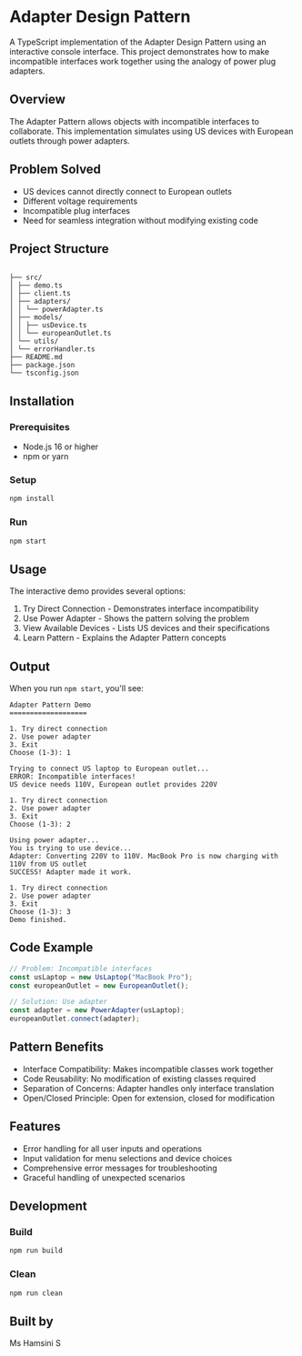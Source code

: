 # Adapter Design Pattern

A TypeScript implementation of the Adapter Design Pattern using an interactive console interface. This project demonstrates how to make incompatible interfaces work together using the analogy of power plug adapters.

## Overview

The Adapter Pattern allows objects with incompatible interfaces to collaborate. This implementation simulates using US devices with European outlets through power adapters.

## Problem Solved

- US devices cannot directly connect to European outlets
- Different voltage requirements
- Incompatible plug interfaces
- Need for seamless integration without modifying existing code

## Project Structure

```

├── src/
│ ├── demo.ts
│ ├── client.ts
│ ├── adapters/
│ │ └── powerAdapter.ts
│ ├── models/
│ │ ├── usDevice.ts
│ │ └── europeanOutlet.ts
│ └── utils/
│ └── errorHandler.ts
├── README.md
├── package.json
└── tsconfig.json

```

## Installation

### Prerequisites

- Node.js 16 or higher
- npm or yarn

### Setup

```bash
npm install
```

### Run

```bash
npm start
```

## Usage

The interactive demo provides several options:

1. Try Direct Connection - Demonstrates interface incompatibility
2. Use Power Adapter - Shows the pattern solving the problem
3. View Available Devices - Lists US devices and their specifications
4. Learn Pattern - Explains the Adapter Pattern concepts

## Output

When you run `npm start`, you'll see:

```
Adapter Pattern Demo
===================

1. Try direct connection
2. Use power adapter
3. Exit
Choose (1-3): 1

Trying to connect US laptop to European outlet...
ERROR: Incompatible interfaces!
US device needs 110V, European outlet provides 220V

1. Try direct connection
2. Use power adapter
3. Exit
Choose (1-3): 2

Using power adapter...
You is trying to use device...
Adapter: Converting 220V to 110V. MacBook Pro is now charging with 110V from US outlet
SUCCESS! Adapter made it work.

1. Try direct connection
2. Use power adapter
3. Exit
Choose (1-3): 3
Demo finished.
```

## Code Example

```typescript
// Problem: Incompatible interfaces
const usLaptop = new UsLaptop("MacBook Pro");
const europeanOutlet = new EuropeanOutlet();

// Solution: Use adapter
const adapter = new PowerAdapter(usLaptop);
europeanOutlet.connect(adapter);
```

## Pattern Benefits

- Interface Compatibility: Makes incompatible classes work together
- Code Reusability: No modification of existing classes required
- Separation of Concerns: Adapter handles only interface translation
- Open/Closed Principle: Open for extension, closed for modification

## Features

- Error handling for all user inputs and operations
- Input validation for menu selections and device choices
- Comprehensive error messages for troubleshooting
- Graceful handling of unexpected scenarios

## Development

### Build

```bash
npm run build
```

### Clean

```bash
npm run clean
```

## Built by

Ms Hamsini S

